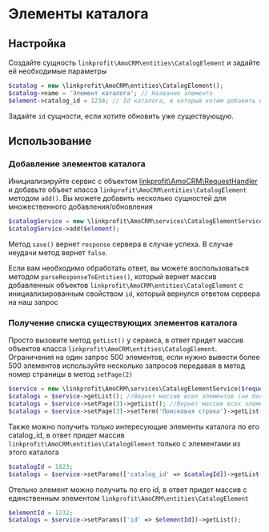 # Элементы каталога

## Настройка
Создайте сущность `linkprofit\AmoCRM\entities\CatalogElement` и задайте ей необходимые параметры

```php
$catalog = new \linkprofit\AmoCRM\entities\CatalogElement();
$catalog->name = 'Элемент каталога'; // Название элемента
$element->catalog_id = 1234; // Id каталога, в который хотим добавить или обновить сущность
```

Задайте `id` сущности, если хотите обновить уже существующую.

## Использование

### Добавление элементов каталога
Инициализируйте сервис с объектом [linkprofit\AmoCRM\RequestHandler](/docs/request.md) и добавьте объект класса `linkprofit\AmoCRM\entities\CatalogElement` методом `add()`.
Вы можете добавить несколько сущностей для множественного добавления/обновления

```php
$catalogService = new \linkprofit\AmoCRM\services\CatalogElementService($request);
$catalogService->add($element);
```

Метод `save()` вернет `response` сервера в случае успеха. В случае неудачи метод вернет `false`.

Если вам необходимо обработать ответ, вы можете воспользоваться методом `parseResponseToEntities()`, который вернет массив добавленных объектов `linkprofit\AmoCRM\entities\CatalogElement` с инициализированным свойством `id`, который вернулся ответом сервера на наш запрос

### Получение списка существующих элементов каталога
Просто вызовите метод `getList()` у сервиса, в ответ придет массив объектов класса `linkprofit\AmoCRM\entities\CatalogElement`. Ограничения на один запрос 500 элементов, если нужно вывести более 500 элементов используйте несколько запросов передавая в метод номер страницы в метод `setPage(2)`
```php
$service = new \linkprofit\AmoCRM\services\CatalogElementService($request);
$catalogs = $service->getList(); //Вернет массив всех элементов (не более 500)
$catalogs = $service->setPage(3)->getList(); //Вернет массив всех элементов с 3 страницы
$catalogs = $service->setPage(3)->setTerm('Поисковая строка')->getList(); //Вернет массив всех элементов 3 страницы, по поисковой строке 'Поисковая строка'
```

Также можно получить только интересующие элементы каталога по его catalog_id, в ответ придет массив `linkprofit\AmoCRM\entities\CatalogElement` только с элементами из этого каталога
```php
$catalogId = 1823;
$catalogs = $service->setParams(['catalog_id' => $catalogId])->getList();
```
Отельно элемент можно получить по его id, в ответ придет массив с единственным элементом `linkprofit\AmoCRM\entities\CatalogElement`
```php
$elementId = 1232;
$catalogs = $service->setParams(['id' => $elementId])->getList();
```
